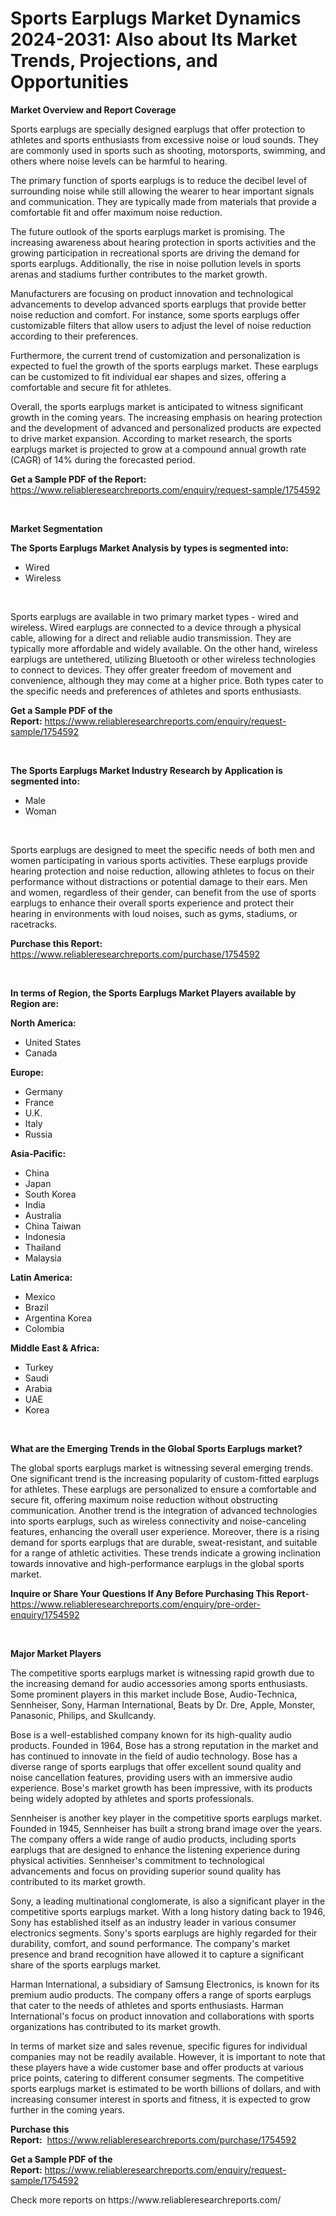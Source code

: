 <p><h1>Sports Earplugs Market Dynamics 2024-2031: Also about Its Market Trends, Projections, and Opportunities</h1></p><p><strong>Market Overview and Report Coverage</strong></p>
<p><p>Sports earplugs are specially designed earplugs that offer protection to athletes and sports enthusiasts from excessive noise or loud sounds. They are commonly used in sports such as shooting, motorsports, swimming, and others where noise levels can be harmful to hearing.</p><p>The primary function of sports earplugs is to reduce the decibel level of surrounding noise while still allowing the wearer to hear important signals and communication. They are typically made from materials that provide a comfortable fit and offer maximum noise reduction.</p><p>The future outlook of the sports earplugs market is promising. The increasing awareness about hearing protection in sports activities and the growing participation in recreational sports are driving the demand for sports earplugs. Additionally, the rise in noise pollution levels in sports arenas and stadiums further contributes to the market growth.</p><p>Manufacturers are focusing on product innovation and technological advancements to develop advanced sports earplugs that provide better noise reduction and comfort. For instance, some sports earplugs offer customizable filters that allow users to adjust the level of noise reduction according to their preferences.</p><p>Furthermore, the current trend of customization and personalization is expected to fuel the growth of the sports earplugs market. These earplugs can be customized to fit individual ear shapes and sizes, offering a comfortable and secure fit for athletes.</p><p>Overall, the sports earplugs market is anticipated to witness significant growth in the coming years. The increasing emphasis on hearing protection and the development of advanced and personalized products are expected to drive market expansion. According to market research, the sports earplugs market is projected to grow at a compound annual growth rate (CAGR) of 14% during the forecasted period.</p></p>
<p><strong>Get a Sample PDF of the Report:</strong> <a href="https://www.reliableresearchreports.com/enquiry/request-sample/1754592">https://www.reliableresearchreports.com/enquiry/request-sample/1754592</a></p>
<p>&nbsp;</p>
<p><strong>Market Segmentation</strong></p>
<p><strong>The Sports Earplugs Market Analysis by types is segmented into:</strong></p>
<p><ul><li>Wired</li><li>Wireless</li></ul></p>
<p>&nbsp;</p>
<p><p>Sports earplugs are available in two primary market types - wired and wireless. Wired earplugs are connected to a device through a physical cable, allowing for a direct and reliable audio transmission. They are typically more affordable and widely available. On the other hand, wireless earplugs are untethered, utilizing Bluetooth or other wireless technologies to connect to devices. They offer greater freedom of movement and convenience, although they may come at a higher price. Both types cater to the specific needs and preferences of athletes and sports enthusiasts.</p></p>
<p><strong>Get a Sample PDF of the Report:</strong>&nbsp;<a href="https://www.reliableresearchreports.com/enquiry/request-sample/1754592">https://www.reliableresearchreports.com/enquiry/request-sample/1754592</a></p>
<p>&nbsp;</p>
<p><strong>The Sports Earplugs Market Industry Research by Application is segmented into:</strong></p>
<p><ul><li>Male</li><li>Woman</li></ul></p>
<p>&nbsp;</p>
<p><p>Sports earplugs are designed to meet the specific needs of both men and women participating in various sports activities. These earplugs provide hearing protection and noise reduction, allowing athletes to focus on their performance without distractions or potential damage to their ears. Men and women, regardless of their gender, can benefit from the use of sports earplugs to enhance their overall sports experience and protect their hearing in environments with loud noises, such as gyms, stadiums, or racetracks.</p></p>
<p><strong>Purchase this Report:</strong>&nbsp; <a href="https://www.reliableresearchreports.com/purchase/1754592">https://www.reliableresearchreports.com/purchase/1754592</a></p>
<p>&nbsp;</p>
<p><strong>In terms of Region, the Sports Earplugs Market Players available by Region are:</strong></p>
<p>
    <p> <strong> North America: </strong>
        <ul>
            <li>United States</li>
            <li>Canada</li>
        </ul>
        </p> 
    <p> <strong> Europe: </strong>
        <ul>
            <li>Germany</li>
            <li>France</li>
            <li>U.K.</li>
            <li>Italy</li>
            <li>Russia</li>
        </ul>
        </p> 
    <p> <strong> Asia-Pacific: </strong>
        <ul>
            <li>China</li>
            <li>Japan</li>
            <li>South Korea</li>
            <li>India</li>
            <li>Australia</li>
            <li>China Taiwan</li>
            <li>Indonesia</li>
            <li>Thailand</li>
            <li>Malaysia</li>
        </ul>
        </p> 
    <p> <strong> Latin America: </strong>
        <ul>
            <li>Mexico</li>
            <li>Brazil</li>
            <li>Argentina Korea</li>
            <li>Colombia</li>
        </ul>
        </p> 
    <p> <strong> Middle East & Africa: </strong>
        <ul>
            <li>Turkey</li>
            <li>Saudi</li>
            <li>Arabia</li>
            <li>UAE</li>
            <li>Korea</li>
        </ul>
    </p>
    </p>
<p>&nbsp;</p>
<p><strong>What are the Emerging Trends in the Global Sports Earplugs market?</strong></p>
<p><p>The global sports earplugs market is witnessing several emerging trends. One significant trend is the increasing popularity of custom-fitted earplugs for athletes. These earplugs are personalized to ensure a comfortable and secure fit, offering maximum noise reduction without obstructing communication. Another trend is the integration of advanced technologies into sports earplugs, such as wireless connectivity and noise-canceling features, enhancing the overall user experience. Moreover, there is a rising demand for sports earplugs that are durable, sweat-resistant, and suitable for a range of athletic activities. These trends indicate a growing inclination towards innovative and high-performance earplugs in the global sports market.</p></p>
<p><strong>Inquire or Share Your Questions If Any Before Purchasing This Report</strong>- <a href="https://www.reliableresearchreports.com/enquiry/pre-order-enquiry/1754592">https://www.reliableresearchreports.com/enquiry/pre-order-enquiry/1754592</a></p>
<p>&nbsp;</p>
<p><strong>Major Market Players</strong></p>
<p><p>The competitive sports earplugs market is witnessing rapid growth due to the increasing demand for audio accessories among sports enthusiasts. Some prominent players in this market include Bose, Audio-Technica, Sennheiser, Sony, Harman International, Beats by Dr. Dre, Apple, Monster, Panasonic, Philips, and Skullcandy.</p><p>Bose is a well-established company known for its high-quality audio products. Founded in 1964, Bose has a strong reputation in the market and has continued to innovate in the field of audio technology. Bose has a diverse range of sports earplugs that offer excellent sound quality and noise cancellation features, providing users with an immersive audio experience. Bose's market growth has been impressive, with its products being widely adopted by athletes and sports professionals.</p><p>Sennheiser is another key player in the competitive sports earplugs market. Founded in 1945, Sennheiser has built a strong brand image over the years. The company offers a wide range of audio products, including sports earplugs that are designed to enhance the listening experience during physical activities. Sennheiser's commitment to technological advancements and focus on providing superior sound quality has contributed to its market growth.</p><p>Sony, a leading multinational conglomerate, is also a significant player in the competitive sports earplugs market. With a long history dating back to 1946, Sony has established itself as an industry leader in various consumer electronics segments. Sony's sports earplugs are highly regarded for their durability, comfort, and sound performance. The company's market presence and brand recognition have allowed it to capture a significant share of the sports earplugs market.</p><p>Harman International, a subsidiary of Samsung Electronics, is known for its premium audio products. The company offers a range of sports earplugs that cater to the needs of athletes and sports enthusiasts. Harman International's focus on product innovation and collaborations with sports organizations has contributed to its market growth.</p><p>In terms of market size and sales revenue, specific figures for individual companies may not be readily available. However, it is important to note that these players have a wide customer base and offer products at various price points, catering to different consumer segments. The competitive sports earplugs market is estimated to be worth billions of dollars, and with increasing consumer interest in sports and fitness, it is expected to grow further in the coming years.</p></p>
<p><strong>Purchase this Report:</strong>&nbsp;&nbsp;<a href="https://www.reliableresearchreports.com/purchase/1754592">https://www.reliableresearchreports.com/purchase/1754592</a></p>
<p></p>
<p><strong>Get a Sample PDF of the Report:</strong>&nbsp;<a href="https://www.reliableresearchreports.com/enquiry/request-sample/1754592">https://www.reliableresearchreports.com/enquiry/request-sample/1754592</a></p>
<p>Check more reports on https://www.reliableresearchreports.com/</p>